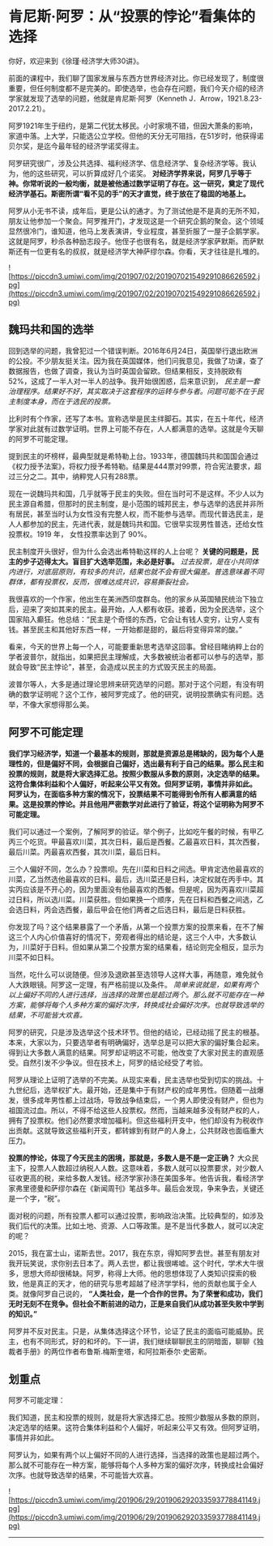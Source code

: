 # 肯尼斯·阿罗：从“投票的悖论”看集体的选择

你好，欢迎来到《徐瑾·经济学大师30讲》。

前面的课程中，我们聊了国家发展与东西方世界经济对比。你已经发现了，制度很重要，但任何制度都不是完美的。即使选举，也会存在问题，我们今天介绍的经济学家就发现了选举的问题，他就是肯尼斯·阿罗（Kenneth J．Arrow，1921.8.23-2017.2.21）。

阿罗1921年生于纽约，是第二代犹太移民。小时家境不错，但因大萧条的影响，家道中落。上大学，只能选公立学校。但他的天分无可阻挡，在51岁时，他获得诺贝尔奖，是迄今最年轻的经济学诺奖得主。

阿罗研究很广，涉及公共选择、福利经济学、信息经济学、复杂经济学等。我认为，他的这些研究，可以折算成好几个诺奖。 **对经济学界来说，阿罗几乎等于神。你常听说的一般均衡，就是被他通过数学证明了存在。这一研究，奠定了现代经济学基石。斯密所谓“看不见的手”的天才直觉，终于放在了稳固的地基上。**

阿罗从小无书不读，成年后，更是公认的通才。为了测试他是不是真的无所不知，朋友让他参加一个聚会。阿罗推开门，才发现这是一个研究企鹅的聚会。这个领域显然很冷门，谁知道，他马上发表演讲，专业程度，甚至折服了一屋子企鹅学家。这就是阿罗，秒杀各种励志段子。他侄子也很有名，就是经济学家萨默斯。而萨默斯还有一位更有名的叔叔，就是经济学大神萨缪尔森。你看，天才往往是扎堆的。

![https://piccdn3.umiwi.com/img/201907/02/201907021549291086626592.jpg](https://piccdn3.umiwi.com/img/201907/02/201907021549291086626592.jpg)

## 魏玛共和国的选举

回到选举的问题，我曾犯过一个错误判断。2016年6月24日，英国举行退出欧洲的公投。不少朋友挺关注。因为我在英国媒体，他们问我意见，我做了功课，查了数据报告，也做了调查，我认为当时英国会留欧。但结果相反，支持脱欧有52%，这成了一半人对一半人的战争。我开始很困惑，后来意识到， *民主是一套治理程序。结果好不好，其实取决于这套程序的运转与参与者。问题可能不在于民主制度本身，而在于选民的投票。*

比利时有个作家，还写了本书。宣称选举是民主绊脚石。其实，在五十年代，经济学家对此就有过数学证明。世界上可能不存在，人人都满意的选举。这就是今天聊的阿罗不可能定理。

提到民主的坏榜样，最典型就是希特勒上台。1933年，德国魏玛共和国国会通过《权力授予法案》，将权力授予希特勒。结果是444票对99票，符合宪法要求，超过三分之二。其中，纳粹党人只有288票。

现在一说魏玛共和国，几乎就等于民主的失败。但在当时可不是这样。不少人以为民主源自希腊，但那时的民主制度，是小范围的城邦民主，参与选举的选民并非所有居民，甚至当时认为女性没有完整人权，而不能参与选举。而现代普选民主，是人人都参加的民主，先进代表，就是魏玛共和国。它很早实现男性普选，还给女性投票权。1919 年， 女性投票率达到了 90%。

民主制度开头很好，但为什么会选出希特勒这样的人上台呢？ **关键的问题是，民主的步子迈得太大。盲目扩大选举范围，未必是好事。**  *过去投票，是在小共同体内进行，对底层原则，有较多的共识，结果也就不会有很大偏差。普选意味着不同群体，都有投票权，反而，很难达成共识，容易撕裂社会。*

我很喜欢的一个作家，他出生在美洲西印度群岛。他的家乡从英国殖民统治下独立后，迎来了突如其来的民主。最开始，人人都有收获。接着，因为全民选举，这个国家陷入癫狂。他总结：“民主是个奇怪的东西，它会让有钱人变穷，让穷人变有钱。甚至民主和其他好东西一样，一开始都是甜的，最后将变得异常的酸。”

看来，今天的世界上每一个人，可能要重新思考选举这回事。曾经目睹纳粹上台的学者波普尔，就指出，如果把民主理解成，大多数被统治者都可以参与的选举，那就会导致“民主悖论”，甚至，会造成以民主的方式毁灭民主的局面。

波普尔等人，大多是通过理论思辨来研究选举的问题。那对于这个问题，有没有明确的数学证明呢？这个工作，被阿罗完成了。他的研究，说明投票确实有问题。选举，不像大家想得那么美。

## 阿罗不可能定理

 **我们学习经济学，知道一个最基本的规则，那就是资源总是稀缺的，因为每个人是理性的，但是偏好不同，会根据自己偏好，选出最有利于自己的结果。那么民主和投票的规则，就是将大家选择汇总。按照少数服从多数的原则，决定选举的结果。这符合集体利益和个人偏好，听起来公平又有效。但阿罗证明，事情并非如此。**  **阿罗认为，在面临多种方案的情况下，投票结果不可能得到令所有人都满意的结果。这是投票的悖论。并且他用严密数学对此进行了验证，将这个证明称为阿罗不可能定理。** 

我们可以通过一个案例，了解阿罗的验证。举个例子，比如吃午餐的时候，有甲乙丙三个吃货。甲最喜欢川菜，其次日料，最后是西餐。乙最喜欢日料，其次西餐，最后川菜。丙最喜欢西餐，其次川菜，最后日料。

三个人偏好不同，怎么办？投票呗。先在川菜和日料之间选。甲肯定选他最喜欢的川菜，乙当然选他最喜欢的日料。最后，选川菜还是日料，决定权就在丙手中。其实丙应该是不开心的，因为里面没有他最喜欢的西餐。但是呢，因为丙喜欢川菜超过日料，所以选川菜。川菜获胜。但如果换一个顺序，先在日料和西餐之间选，乙会选日料，丙会选西餐，最后甲会在他们两者之后选日料，最后是日料获胜。

你发现了吗？这个结果暴露了一个矛盾，从第一个投票方案的投票来看，在不了解这三个人内心价值喜好的情况下，旁观者得出的结论是，这三个人中，大多数认为，川菜好于日料。但如果从第二个投票方案的结果看，结论则完全相反，显示为川菜不如日料。

当然，吃什么可以说随便。但涉及退欧甚至选领导人这样大事，再随意，难免就令人大跌眼镜。阿罗这一定理，有严格前提以及条件。 *简单来说就是，如果有两个以上偏好不同的人进行选择，当选择的政策也是超过两个。那么就不可能存在一种方案，能够将每个人多种方案的偏好次序，转换成社会偏好次序。也就导致选举的结果，不可能皆大欢喜。*

阿罗的研究，只是涉及选举这个技术环节。但他的结论，已经动摇了民主的根基。本来，大家以为，只要选举者有明确偏好，选举总是可以把大家的偏好集合起来。得到让大多数人满意的结果。阿罗却证明这不可能，他改变了大家对民主的直观感受。自然引发不少争议。但在技术上，阿罗的结论经受了考验。

阿罗从理论上证明了选举的不完美。从现实来看，民主选举也受到切实的挑战。十九世纪后，选举权扩大。最开始，还是集中于有财产权的成年男性。但随着一战爆发，很多成年男性都上过战场，导致战争结束后，一个男人即使没有财产，但也为祖国流过血。所以，不得不给这些人投票权。然而，当越来越多没有财产权的人，拥有了投票权。他们必然要求增加福利。但这些福利开支中，他们却没有为税收作出贡献。这就导致这些福利开支，都转嫁到有财产的人身上，公共财政也面临重大压力。

 **投票的悖论，体现了今天民主的困境，那就是，多数人是不是一定正确？** 大众民主下，投票人人数超过纳税人人数。这意味着，多数人就可以投票要求，对少数人征收更高的税，来给多数人发钱。经济学家孙涤在美国多年。他告诉我，看经济学家弗里德曼和萨缪尔森在《新闻周刊》笔战多年。最后会发现，争来争去，关键还是一个字，“税”。

面对税的问题，所有投票人都可以通过投票，影响政治决策。比较典型的，如涉及我们后代的决策。比如土地、资源、人口等政策。是不是当代多数人，就可以决定的呢？

2015，我在富士山，诺斯去世。2017，我在东京，得知阿罗去世。甚至有朋友对我开玩笑说，求你别去日本了。两人去世，都让我很唏嘘。这个时代，学术大牛很多，思想大师却很稀缺。阿罗，称得上大师。他的思想体现了人类知识探索的极致，他是真正的天才，他的研究与思考超越了经济学学科，他的贡献也属于全人类。就像阿罗自己说的， **“人类社会，是一个合作的世界。为了荣誉和成功，我们无时无刻不在竞争。但社会不断前进的动力，正是来自我们从成功甚至失败中学到的知识。”**

阿罗并不反对民主。只是，从集体选择这个环节，论证了民主的面临可能威胁。民主，也有不同形式，好的和坏的。下一讲，我们继续聊聊民主的阴暗面，聊聊《独裁者手册》的两位作者布鲁斯.梅斯奎塔，和阿拉斯泰尔·史密斯。

## 划重点

阿罗不可能定理：

我们知道，民主和投票的规则，就是将大家选择汇总。按照少数服从多数的原则，决定选举的结果。这符合集体利益和个人偏好，听起来公平又有效。但阿罗证明，事情并非如此。

阿罗认为，如果有两个以上偏好不同的人进行选择，当选择的政策也是超过两个。那么就不可能存在一种方案，能够将每个人多种方案的偏好次序，转换成社会偏好次序。也就导致选举的结果，不可能皆大欢喜。

![https://piccdn3.umiwi.com/img/201906/29/201906292033593778841149.jpg](https://piccdn3.umiwi.com/img/201906/29/201906292033593778841149.jpg)

---
